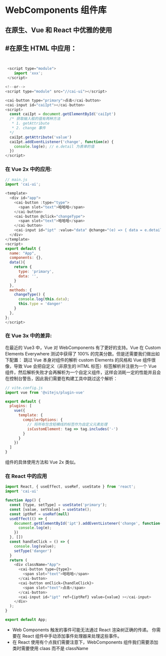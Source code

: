 
# WebComponents 组件库
## 在原生、Vue 和 React 中优雅的使用
## #在原生 HTML 中应用：
```js


 <script type="module">
    import 'xxx';
 </script>

<!--or-->
<script type="module" src="//cai-ui"></script>

<cai-button type="primary">点击</cai-button>
<cai-input id="caiIpt"></cai-button>
<script>
  const caiIpt = document.getElementById('caiIpt')
  /* 获取输入框的值有两种方法
   * 1. getAttribute
   * 2. change 事件
  */
  caiIpt.getAttribute('value') 
  caiIpt.addEventListener('change', function(e) {
    console.log(e); // e.detail 为表单的值
  }) 
</script>
```
### 在 Vue 2x 中的应用:
```js
// main.js
import 'cai-ui';

<template>
  <div id="app">
    <cai-button :type="type">
      <span slot="text">哈哈哈</span>
    </cai-button>
    <cai-button @click="changeType">
      <span slot="text">哈哈哈</span>
    </cai-button>
    <cai-input id="ipt" :value="data" @change="(e) => { data = e.detail }"></cai-input>
  </div>
</template>
<script>
export default {
  name: "App",
  components: {},
  data(){
    return {
      type: 'primary',
      data: '',
    }
  },
  methods: {
    changeType() {
      console.log(this.data);
      this.type = 'danger'
    }
  },
};
</script>
```
### 在 Vue 3x 中的差异:
在最近的 Vue3 中，Vue 对 WebComponents 有了更好的支持。Vue  在 Custom Elements Everywhere 测试中获得了 100% 的完美分数。但是还需要我们做出如下配置：
跳过 Vue 本身对组件的解析
custom Elements 的风格和 Vue 组件很像，导致 Vue 会把自定义（非原生的 HTML 标签）标签解析并注册为一个 Vue 组件，然后解析失败才会再解析为一个自定义组件，这样会消耗一定的性能并且会在控制台警告，因此我们需要在构建工具中跳过这个解析：

```js
// vite.config.js
import vue from '@vitejs/plugin-vue'

export default {
  plugins: [
    vue({
      template: {
        compilerOptions: {
          // 将所有包含短横线的标签作为自定义元素处理
          isCustomElement: tag => tag.includes('-')
        }
      }
    })
  ]
}
```
组件的具体使用方法和 Vue 2x 类似。
### 在 React 中的应用
```js
import React, { useEffect, useRef, useState } from 'react';
import 'cai-ui'

function App() {
  const [type, setType] = useState('primary');
  const [value, setValue] = useState();
  const iptRef = useRef(null)
  useEffect(() => {
    document.getElementById('ipt').addEventListener('change', function(e) {
      console.log(e);
    })
  }, [])
  const handleClick = () => {
    console.log(value);
    setType('danger')
  }
  return (
    <div className="App">
      <cai-button type={type}>
        <span slot="text">哈哈哈</span>
      </cai-button>
      <cai-button onClick={handleClick}>
        <span slot="text">点击</span>
      </cai-button>
      <cai-input id="ipt" ref={iptRef} value={value} ></cai-input>
    </div>
  );
}

export default App;
```

+ Web Components 触发的事件可能无法通过 React 渲染树正确的传递。 你需要在 React 组件中手动添加事件处理器来处理这些事件。
+ 在 React 使用有个点我们需要注意下，WebComponents 组件我们需要添加类时需要使用 claas 而不是 className